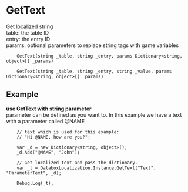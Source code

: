 GetText
=======

Get localized string
<br>
table: the table ID<br>
entry: the entry ID<br>
params: optional parameters to replace string tags with game variables


		GetText(string _table, string _entry, params Dictionary<string, object>[] _params)
		
		GetText(string _table, string _entry, string _value, params Dictionary<string, object>[] _params)
		
		
		
Example
---------

**use GetText with string parameter**<br>
parameter can be defined as you want to. In this example we have a text with a parameter called @NAME
	
		// text which is used for this example:
		// "Hi @NAME, how are you?";

		var _d = new Dictionary<string, object>();
		_d.Add("@NAME", "John");
			
		// Get localized text and pass the dictionary.
		var _t = DataboxLocalization.Instance.GetText("Text", "ParameterText", _d);
			
		Debug.Log(_t);